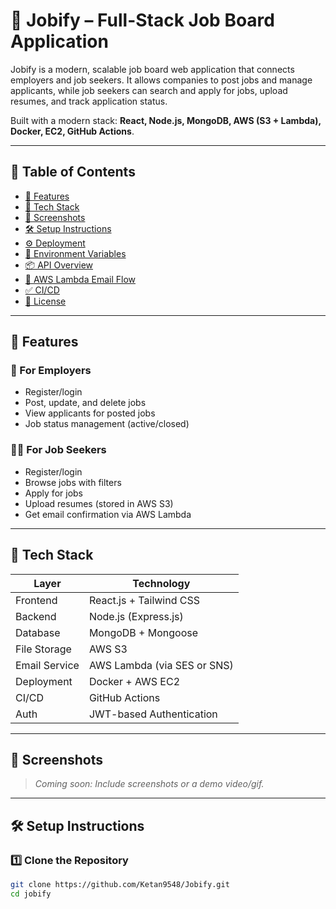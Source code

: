 # 💼 Jobify – Full-Stack Job Board Application

Jobify is a modern, scalable job board web application that connects employers and job seekers. It allows companies to post jobs and manage applicants, while job seekers can search and apply for jobs, upload resumes, and track application status.

Built with a modern stack: **React, Node.js, MongoDB, AWS (S3 + Lambda), Docker, EC2, GitHub Actions**.

---

## 📌 Table of Contents

- [🚀 Features](#-features)
- [🧰 Tech Stack](#-tech-stack)
- [📸 Screenshots](#-screenshots)
- [🛠️ Setup Instructions](#️-setup-instructions)
- [⚙️ Deployment](#️-deployment)
- [🔐 Environment Variables](#-environment-variables)
- [📦 API Overview](#-api-overview)
- [📧 AWS Lambda Email Flow](#-aws-lambda-email-flow)
- [✅ CI/CD](#-cicd)
- [📄 License](#-license)

---

## 🚀 Features

### 👥 For Employers
- Register/login
- Post, update, and delete jobs
- View applicants for posted jobs
- Job status management (active/closed)

### 🧑‍💼 For Job Seekers
- Register/login
- Browse jobs with filters
- Apply for jobs
- Upload resumes (stored in AWS S3)
- Get email confirmation via AWS Lambda

---

## 🧰 Tech Stack

| Layer         | Technology                            |
| ------------- | -------------------------------------- |
| Frontend      | React.js + Tailwind CSS               |
| Backend       | Node.js (Express.js)                  |
| Database      | MongoDB + Mongoose                    |
| File Storage  | AWS S3                                |
| Email Service | AWS Lambda (via SES or SNS)           |
| Deployment    | Docker + AWS EC2                      |
| CI/CD         | GitHub Actions                        |
| Auth          | JWT-based Authentication              |

---

## 📸 Screenshots

> _Coming soon: Include screenshots or a demo video/gif._

---

## 🛠️ Setup Instructions

### 1️⃣ Clone the Repository

```bash
git clone https://github.com/Ketan9548/Jobify.git
cd jobify
